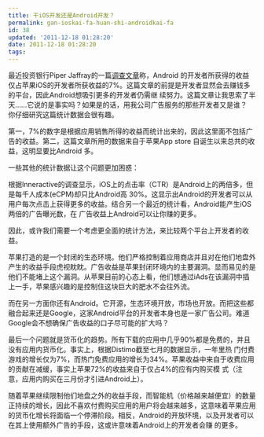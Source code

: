 ```yaml
---
title: 干iOS开发还是Android开发？
permalink: gan-ioskai-fa-huan-shi-androidkai-fa
id: 38
updated: '2011-12-18 01:28:20'
date: 2011-12-18 01:28:20
tags:
---
```


<p>最近投资银行Piper Jaffray的一篇<a href="http://tech.fortune.cnn.com/2011/11/21/piper-jaffray-android-app-revenue-is-7-of-iphones/">调查文章</a>称，Android 的开发者所获得的收益仅占苹果iOS的开发者所获收益的7%。这篇文章的前提是开发者显然会去赚钱多的平台，因此Android想吸引更多的开发者仍需继 续努力。这篇文章让我思索了半天……它说的是事实吗？如果是的话，用我公司广告服务的那些开发者又是谁？ 你仔细研究这篇统计数据会很有趣。</p>
<p>第一，7%的数字是根据应用销售所得的收益而统计出来的，因此这里面不包括广告的收益。第二，这篇文章所用的数据来自于苹果App store 自诞生以来总共的收益，这明显要比Android 多。</p>
<p>一些其他的统计数据让这个问题更加困惑：</p>
<p>根据Inneractive的调查显示，iOS上的点击率（CTR）是Android上的两倍多，但是每千人成本(eCPM)却只比Android高 30%。这显示出Android的开发者可以从用户每次点击上获得更多的收益。结合另一个最近的统计看，Android能产生iOS两倍的广告曝光数，在 广告收益上Android可以让你赚的更多。</p>
<p>因此，或许我们需要一个考虑更全面的统计方法，来比较两个平台上开发者的收益。</p>
<p>苹果打造的是一个封闭的生态环境。他们严格控制着应用商店并且对在他们地盘外产生的收益手段虎视眈眈。广告收益是苹果封闭环境内的主要漏洞。显而易见的是 他们不能堵上这个漏洞。从苹果目前的心态上看，他们想通过iAds在该漏洞中插上一手，苹果感兴趣的是控制住这块巨大的肥水不会往外流。</p>
<p>而在另一方面你还有Android。它开源，生态环境开放，市场也开放。而把这些都融合起来还是Google，这家Android平台的开发者本身也是一家广告公司。难道Google会不想确保广告收益的口子尽可能的扩大吗？</p>
<p>最后一个问题就是货币化的趋势。所有下载的应用中几乎90%都是免费的，并且没有应用内货币化。事实上，根据Distimo截至七月的数据显示，一年里热 门付费游戏的增长仅为7%，而热门免费应用的增长为34%。苹果收益中来自于收费应用的贡献在减缓，事实上苹果72%的收益来自于仅占4%的应有内购买模 式（注意，应用内购买在三月份才引进Android上）。</p>
<p>随着苹果继续限制他们地盘之外的收益手段，而智能机（价格越来越便宜）的数量正持续的增长，因此不喜欢付费购买应用的用户将会越来越多，这意味着苹果应用 的货币化增长将面临一个停滞阶段。相反，Android的开放环境，以及开发者可以在其上使用额外广告的手段，这或许意味着Android上的开发者会赚 的更多。</p>
